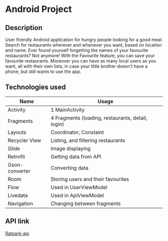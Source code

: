 # Android Project
## Description
User friendly Android application for hungry people looking for a good meal.
Search for restaurants wherever and whenever you want, based on location and name.
Ever found yourself forgetting the names of your favourite restaurants?
Not anymore! With the Favourite feature, you can save your favourite restaurants.
Moreover you can have as many local users as you want, all with their own lists, in case your little brother doesn't have a phone, but still wants to use the app.
## Technologies used
|Name|Usage|
|----|-----|
|Activity|1 MainActivity|
|Fragments|4 Fragments (loading, restaurants, detail, login)|
|Layouts| Coordinator, Constaint|  
|Recycler View|Listing, and filtering restaurants|
|Glide|Image displaying|
|Retrofit|Getting data from API|
|Gson-converter|Converting data|
|Room|Storing users and their favourites|
|Flow|Used in UserViewModel|
|Livedata|Used in ApiViewModel|
|Navigation|Changing between fragments|

## API link
[Ratpark-api](https://ratpark-api.imok.space/)


